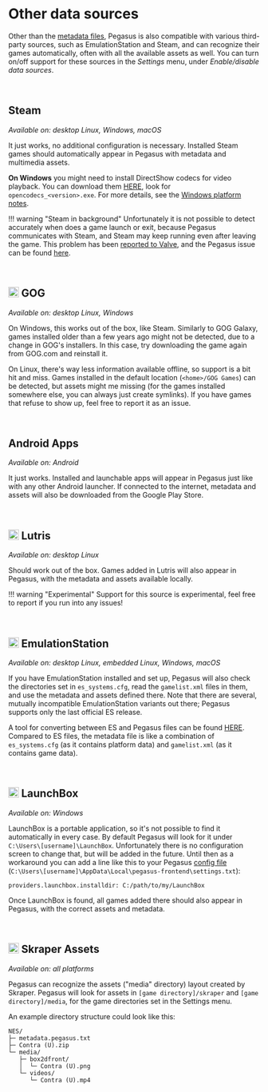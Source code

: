 # Other data sources

Other than the [metadata files](meta-files), Pegasus is also compatible with various third-party sources, such as EmulationStation and Steam, and can recognize their games automatically, often with all the available assets as well. You can turn on/off support for these sources in the *Settings* menu, under *Enable/disable data sources*.

<br>

## <i class="fab fa-steam" style="font-weight:normal"></i> Steam

*Available on: <i class="fab fa-linux"></i> desktop Linux, <i class="fab fa-windows color-windows"></i> Windows, <i class="fab fa-apple color-macos"></i> macOS*

It just works, no additional configuration is necessary. Installed Steam games should automatically appear in Pegasus with metadata and multimedia assets.

**On Windows** you might need to install DirectShow codecs for video playback. You can download them [HERE](https://xiph.org/dshow/), look for `opencodecs_<version>.exe`. For more details, see the [Windows platform notes](platform-windows.md).

!!! warning "Steam in background"
    Unfortunately it is not possible to detect accurately when does a game launch or exit, because Pegasus communicates with Steam, and Steam may keep running even after leaving the game. This problem has been [reported to Valve](https://github.com/ValveSoftware/steam-for-linux/issues/1721), and the Pegasus issue can be found [here](https://github.com/mmatyas/pegasus-frontend/issues/442).

<br>

## <img src="../img/icon-gog.png" style="height:1em;vertical-align:top"> GOG

*Available on: <i class="fab fa-linux"></i> desktop Linux, <i class="fab fa-windows color-windows"></i> Windows*

On Windows, this works out of the box, like Steam. Similarly to GOG Galaxy, games installed older than a few years ago might not be detected, due to a change in GOG's installers. In this case, try downloading the game again from GOG.com and reinstall it.

On Linux, there's way less information available offline, so support is a bit hit and miss. Games installed in the default location (`<home>/GOG Games`) can be detected, but assets might me missing (for the games installed somewhere else, you can always just create symlinks). If you have games that refuse to show up, feel free to report it as an issue.

<br>

## <i class="fab fa-android" style="font-weight:normal;color:#A4C639"></i> Android Apps

*Available on: <i class="fab fa-android color-android"></i> Android*

It just works. Installed and launchable apps will appear in Pegasus just like with any other Android launcher. If connected to the internet, metadata and assets will also be downloaded from the Google Play Store.

<br>

## <img src="../img/icon-lutris.png" style="height:1em;vertical-align:top"> Lutris

*Available on: <i class="fab fa-linux"></i> desktop Linux*

Should work out of the box. Games added in Lutris will also appear in Pegasus, with the metadata and assets available locally.

!!! warning "Experimental"
    Support for this source is experimental, feel free to report if you run into any issues!

<br>

## <img src="../img/icon-es.png" style="height:1em;vertical-align:top"> EmulationStation

*Available on: <i class="fab fa-linux"></i> desktop Linux, <i class="fas fa-microchip color-embedded"></i> embedded Linux, <i class="fab fa-windows color-windows"></i> Windows, <i class="fab fa-apple color-macos"></i> macOS*

If you have EmulationStation installed and set up, Pegasus will also check the directories set in `es_systems.cfg`, read the `gamelist.xml` files in them, and use the metadata and assets defined there. Note that there are several, mutually incompatible EmulationStation variants out there; Pegasus supports only the last official ES release.

A tool for converting between ES and Pegasus files can be found [HERE](http://pegasus-frontend.org/tools/convert). Compared to ES files, the metadata file is like a combination of `es_systems.cfg` (as it contains platform data) and `gamelist.xml` (as it contains game data).

<br>

## <img src="../img/icon-launchbox.png" style="height:1em;vertical-align:top"> LaunchBox

*Available on: <i class="fab fa-windows color-windows"></i> Windows*

LaunchBox is a portable application, so it's not possible to find it automatically in every case. By default Pegasus will look for it under `C:\Users\[username]\LaunchBox`. Unfortunately there is no configuration screen to change that, but will be added in the future. Until then as a workaround you can add a line like this to your Pegasus [config file](config-dirs.md) (`C:\Users\[username]\AppData\Local\pegasus-frontend\settings.txt`):

`providers.launchbox.installdir: C:/path/to/my/LaunchBox`

Once LaunchBox is found, all games added there should also appear in Pegasus, with the correct assets and metadata.

<br>

## <img src="../img/icon-skraper.png" style="height:1em;vertical-align:top"> Skraper Assets

*Available on: all platforms*

Pegasus can recognize the assets ("media" directory) layout created by Skraper. Pegasus will look for assets in `[game directory]/skraper` and `[game directory]/media`, for the game directories set in the Settings menu.

An example directory structure could look like this:

```
NES/
├─ metadata.pegasus.txt
├─ Contra (U).zip
└─ media/
   ├─ box2dfront/
   │  └─ Contra (U).png
   └─ videos/
      └─ Contra (U).mp4
```
